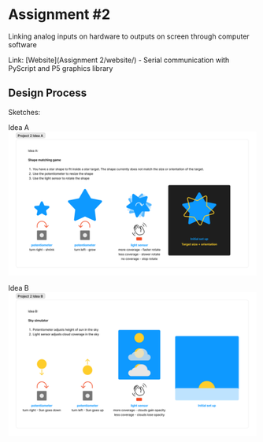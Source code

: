 # Assignment #2

Linking analog inputs on hardware to outputs on screen through computer software

Link:
[Website](Assignment 2/website/) - Serial communication with PyScript and P5 graphics library 

## Design Process

Sketches:

Idea A
![idea a](./Idea_A.jpg)

Idea B
![idea b](./Idea_B.jpg)
